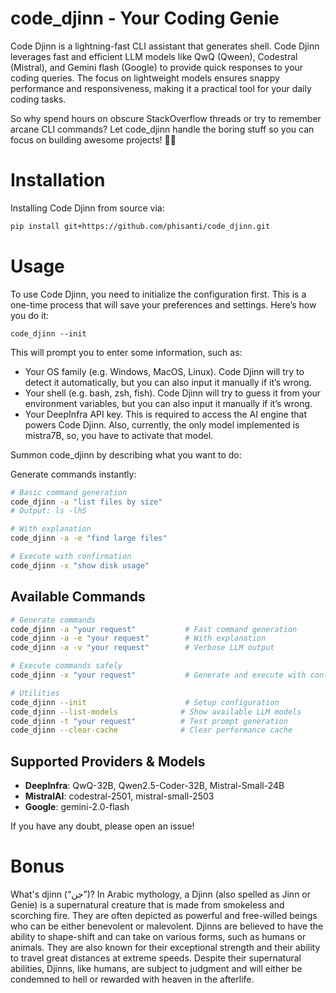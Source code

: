 # code_djinn - Your Coding Genie

Code Djinn is a lightning-fast CLI assistant that generates shell. Code Djinn leverages fast and efficient LLM models like QwQ (Qween), Codestral (Mistral), and Gemini flash (Google) to provide quick responses to your coding queries. The focus on lightweight models ensures snappy performance and responsiveness, making it a practical tool for your daily coding tasks.

So why spend hours on obscure StackOverflow threads or try to remember arcane CLI commands? Let code_djinn handle the boring stuff so you can focus on building awesome projects! 🧞‍♂️

# Installation

Installing Code Djinn from source via:

```bash
pip install git+https://github.com/phisanti/code_djinn.git

```

# Usage

To use Code Djinn, you need to initialize the configuration first. This is a one-time process that will save your preferences and settings. Here’s how you do it:

```
code_djinn --init
```

This will prompt you to enter some information, such as:

- Your OS family (e.g. Windows, MacOS, Linux). Code Djinn will try to detect it automatically, but you can also input it manually if it’s wrong.
- Your shell (e.g. bash, zsh, fish). Code Djinn will try to guess it from your environment variables, but you can also input it manually if it’s wrong.
- Your DeepInfra API key. This is required to access the AI engine that powers Code Djinn. Also, currently, the only model implemented is mistra7B, so, you have to activate that model.

Summon code_djinn by describing what you want to do:

Generate commands instantly:

```bash
# Basic command generation
code_djinn -a "list files by size"
# Output: ls -lhS

# With explanation
code_djinn -a -e "find large files"

# Execute with confirmation
code_djinn -x "show disk usage"
```

## Available Commands

```bash
# Generate commands
code_djinn -a "your request"           # Fast command generation
code_djinn -a -e "your request"        # With explanation
code_djinn -a -v "your request"        # Verbose LLM output

# Execute commands safely  
code_djinn -x "your request"           # Generate and execute with confirmation

# Utilities
code_djinn --init                      # Setup configuration
code_djinn --list-models              # Show available LLM models
code_djinn -t "your request"          # Test prompt generation
code_djinn --clear-cache              # Clear performance cache
```

## Supported Providers & Models

- **DeepInfra**: QwQ-32B, Qwen2.5-Coder-32B, Mistral-Small-24B
- **MistralAI**: codestral-2501, mistral-small-2503
- **Google**: gemini-2.0-flash

If you have any doubt, please open an issue!

# Bonus

What's djinn (“جن”)?
In Arabic mythology, a Djinn (also spelled as Jinn or Genie) is a supernatural creature that is made from smokeless and scorching fire. They are often depicted as powerful and free-willed beings who can be either benevolent or malevolent. Djinns are believed to have the ability to shape-shift and can take on various forms, such as humans or animals. They are also known for their exceptional strength and their ability to travel great distances at extreme speeds. Despite their supernatural abilities, Djinns, like humans, are subject to judgment and will either be condemned to hell or rewarded with heaven in the afterlife.
